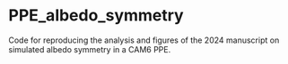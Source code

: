 # PPE_albedo_symmetry
Code for reproducing the analysis and figures of the 2024 manuscript on simulated albedo symmetry in a CAM6 PPE.
